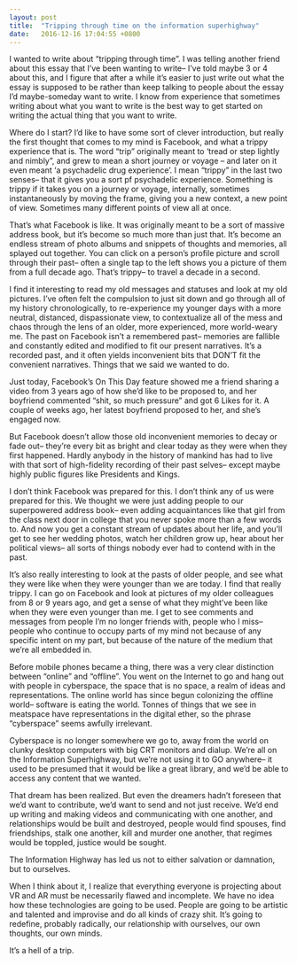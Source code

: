 ```yaml
---
layout: post
title:  "Tripping through time on the information superhighway"
date:   2016-12-16 17:04:55 +0800
---
```

I wanted to write about “tripping through time”. I was telling another friend about this essay that I’ve been wanting to write– I’ve told maybe 3 or 4 about this, and I figure that after a while it’s easier to just write out what the essay is supposed to be rather than keep talking to people about the essay I’d maybe-someday want to write. I know from experience that sometimes writing about what you want to write is the best way to get started on writing the actual thing that you want to write.

Where do I start? I’d like to have some sort of clever introduction, but really the first thought that comes to my mind is Facebook, and what a trippy experience that is. The word “trip” originally meant to ‘tread or step lightly and nimbly”, and grew to mean a short journey or voyage – and later on it even meant ‘a psychadelic drug experience’. I mean “trippy” in the last two senses– that it gives you a sort pf psychadelic experience. Something is trippy if it takes you on a journey or voyage, internally, sometimes instantaneously by moving the frame, giving you a new context, a new point of view. Sometimes many different points of view all at once.

That’s what Facebook is like. It was originally meant to be a sort of massive address book, but it’s become so much more than just that. It’s become an endless stream of photo albums and snippets of thoughts and memories, all splayed out together. You can click on a person’s profile picture and scroll through their past– often a single tap to the left shows you a picture of them from a full decade ago. That’s trippy– to travel a decade in a second.

I find it interesting to read my old messages and statuses and look at my old pictures. I’ve often felt the compulsion to just sit down and go through all of my history chronologically, to re-experience my younger days with a more neutral, distanced, dispassionate view, to contextualize all of the mess and chaos through the lens of an older, more experienced, more world-weary me. The past on Facebook isn’t a remembered past– memories are fallible and constantly edited and modified to fit our present narratives. It’s a recorded past, and it often yields inconvenient bits that DON’T fit the convenient narratives. Things that we said we wanted to do.

Just today, Facebook’s On This Day feature showed me a friend sharing a video from 3 years ago of how she’d like to be proposed to, and her boyfriend commented “shit, so much pressure” and got 6 Likes for it. A couple of weeks ago, her latest boyfriend proposed to her, and she’s engaged now.

But Facebook doesn’t allow those old inconvenient memories to decay or fade out– they’re every bit as bright and clear today as they were when they first happened. Hardly anybody in the history of mankind has had to live with that sort of high-fidelity recording of their past selves– except maybe highly public figures like Presidents and Kings.

I don’t think Facebook was prepared for this. I don’t think any of us were prepared for this. We thought we were just adding people to our superpowered address book– even adding acquaintances like that girl from the class next door in college that you never spoke more than a few words to. And now you get a constant stream of updates about her life, and you’ll get to see her wedding photos, watch her children grow up, hear about her political views– all sorts of things nobody ever had to contend with in the past.

It’s also really interesting to look at the pasts of older people, and see what they were like when they were younger than we are today. I find that really trippy. I can go on Facebook and look at pictures of my older colleagues from 8 or 9 years ago, and get a sense of what they might’ve been like when they were even younger than me. I get to see comments and messages from people I’m no longer friends with, people who I miss– people who continue to occupy parts of my mind not because of any specific intent on my part, but because of the nature of the medium that we’re all embedded in.

Before mobile phones became a thing, there was a very clear distinction between “online” and “offline”. You went on the Internet to go and hang out with people in cyberspace, the space that is no space, a realm of ideas and representations. The online world has since begun colonizing the offline world– software is eating the world. Tonnes of things that we see in meatspace have representations in the digital ether, so the phrase “cyberspace” seems awfully irrelevant.

Cyberspace is no longer somewhere we go to, away from the world on clunky desktop computers with big CRT monitors and dialup. We’re all on the Information Superhighway, but we’re not using it to GO anywhere– it used to be presumed that it would be like a great library, and we’d be able to access any content that we wanted.

That dream has been realized. But even the dreamers hadn’t foreseen that we’d want to contribute, we’d want to send and not just receive. We’d end up writing and making videos and communicating with one another, and relationships would be built and destroyed, people would find spouses, find friendships, stalk one another, kill and murder one another, that regimes would be toppled, justice would be sought.

The Information Highway has led us not to either salvation or damnation, but to ourselves.

When I think about it, I realize that everything everyone is projecting about VR and AR must be necessarily flawed and incomplete. We have no idea how these technologies are going to be used. People are going to be artistic and talented and improvise and do all kinds of crazy shit. It’s going to redefine, probably radically, our relationship with ourselves, our own thoughts, our own minds.

It’s a hell of a trip.
